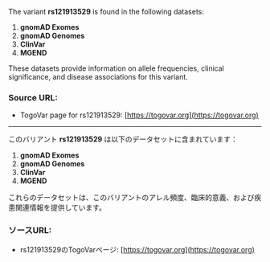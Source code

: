 The variant **rs121913529** is found in the following datasets:

1. **gnomAD Exomes**  
2. **gnomAD Genomes**  
3. **ClinVar**  
4. **MGEND**

These datasets provide information on allele frequencies, clinical significance, and disease associations for this variant.

### Source URL:
- TogoVar page for rs121913529: [https://togovar.org](https://togovar.org)

---

このバリアント **rs121913529** は以下のデータセットに含まれています：

1. **gnomAD Exomes**  
2. **gnomAD Genomes**  
3. **ClinVar**  
4. **MGEND**

これらのデータセットは、このバリアントのアレル頻度、臨床的意義、および疾患関連情報を提供しています。

### ソースURL:
- rs121913529のTogoVarページ: [https://togovar.org](https://togovar.org)